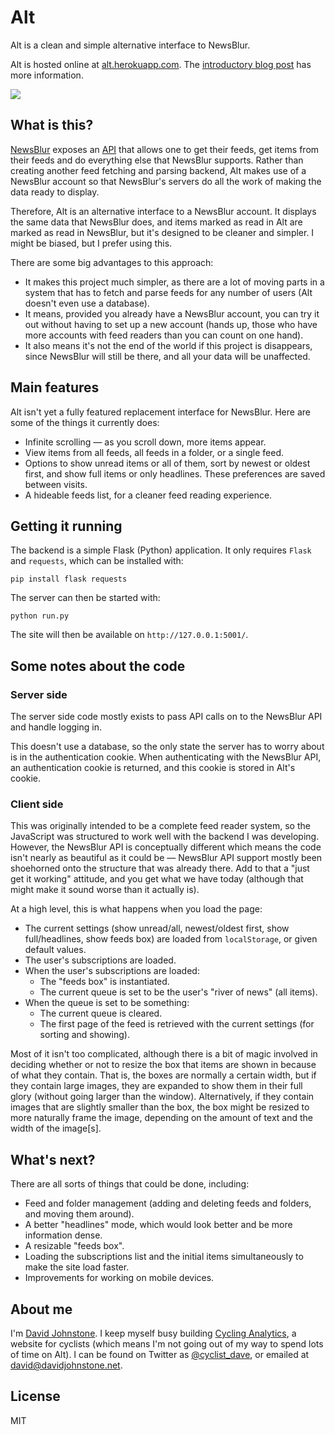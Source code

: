 # Alt

Alt is a clean and simple alternative interface to NewsBlur.

Alt is hosted online at [alt.herokuapp.com](https://alt.herokuapp.com/). The [introductory blog post](http://davidjohnstone.net/blog/2013/06/alt-is-a-simpler-and-prettier-interface-to-newsblur) has more information.

![](https://alt.herokuapp.com/static/front-1.png)

## What is this?

[NewsBlur](http://www.newsblur.com/) exposes an [API](http://www.newsblur.com/api) that allows one to get their feeds, get items from their feeds and do everything else that NewsBlur supports. Rather than creating another feed fetching and parsing backend, Alt makes use of a NewsBlur account so that NewsBlur's servers do all the work of making the data ready to display.

Therefore, Alt is an alternative interface to a NewsBlur account. It displays the same data that NewsBlur does, and items marked as read in Alt are marked as read in NewsBlur, but it's designed to be cleaner and simpler. I might be biased, but I prefer using this.

There are some big advantages to this approach:

* It makes this project much simpler, as there are a lot of moving parts in a system that has to fetch and parse feeds for any number of users (Alt doesn't even use a database).
* It means, provided you already have a NewsBlur account, you can try it out without having to set up a new account (hands up, those who have more accounts with feed readers than you can count on one hand).
* It also means it's not the end of the world if this project is disappears, since NewsBlur will still be there, and all your data will be unaffected.

## Main features

Alt isn't yet a fully featured replacement interface for NewsBlur. Here are some of the things it currently does:

* Infinite scrolling — as you scroll down, more items appear.
* View items from all feeds, all feeds in a folder, or a single feed.
* Options to show unread items or all of them, sort by newest or oldest first, and show full items or only headlines. These preferences are saved between visits.
* A hideable feeds list, for a cleaner feed reading experience.

## Getting it running

The backend is a simple Flask (Python) application. It only requires `Flask` and `requests`, which can be installed with:

    pip install flask requests

The server can then be started with:

    python run.py

The site will then be available on `http://127.0.0.1:5001/`.

## Some notes about the code

### Server side

The server side code mostly exists to pass API calls on to the NewsBlur API and handle logging in.

This doesn't use a database, so the only state the server has to worry about is in the authentication cookie. When authenticating with the NewsBlur API, an authentication cookie is returned, and this cookie is stored in Alt's cookie.

### Client side

This was originally intended to be a complete feed reader system, so the JavaScript was structured to work well with the backend I was developing. However, the NewsBlur API is conceptually different which means the code isn't nearly as beautiful as it could be — NewsBlur API support mostly been shoehorned onto the structure that was already there. Add to that a "just get it working" attitude, and you get what we have today (although that might make it sound worse than it actually is).

At a high level, this is what happens when you load the page:

* The current settings (show unread/all, newest/oldest first, show full/headlines, show feeds box) are loaded from `localStorage`, or given default values.
* The user's subscriptions are loaded.
* When the user's subscriptions are loaded:
  * The "feeds box" is instantiated.
  * The current queue is set to be the user's "river of news" (all items).
* When the queue is set to be something:
  * The current queue is cleared.
  * The first page of the feed is retrieved with the current settings (for sorting and showing).

Most of it isn't too complicated, although there is a bit of magic involved in deciding whether or not to resize the box that items are shown in because of what they contain. That is, the boxes are normally a certain width, but if they contain large images, they are expanded to show them in their full glory (without going larger than the window). Alternatively, if they contain images that are slightly smaller than the box, the box might be resized to more naturally frame the image, depending on the amount of text and the width of the image[s].

## What's next?

There are all sorts of things that could be done, including:

* Feed and folder management (adding and deleting feeds and folders, and moving them around).
* A better "headlines" mode, which would look better and be more information dense.
* A resizable "feeds box".
* Loading the subscriptions list and the initial items simultaneously to make the site load faster.
* Improvements for working on mobile devices.

## About me

I'm [David Johnstone](http://davidjohnstone.net). I keep myself busy building [Cycling Analytics](https://www.cyclinganalytics.com/), a website for cyclists (which means I'm not going out of my way to spend lots of time on Alt). I can be found on Twitter as [@cyclist_dave](https://twitter.com/cyclist_dave), or emailed at [david@davidjohnstone.net](mailto:david@davidjohnstone.net).

## License

MIT
